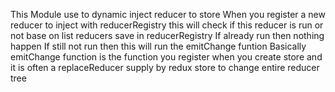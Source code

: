 This Module use to dynamic inject reducer to store
When you register a new reducer to inject with reducerRegistry this will check if this reducer is run or not base on list reducers save in reducerRegistry
If already run then nothing happen
If still not run then this will run the emitChange funtion
Basically emitChange function is the function you register when you create store and it is often a replaceReducer supply by redux store to change entire reducer tree
